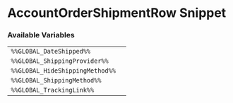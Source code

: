 # AccountOrderShipmentRow Snippet

### Available Variables
|||
|---|---|
| `%%GLOBAL_DateShipped%%` |
| `%%GLOBAL_ShippingProvider%%` |
| `%%GLOBAL_HideShippingMethod%%` |
| `%%GLOBAL_ShippingMethod%%` |
| `%%GLOBAL_TrackingLink%%` |

